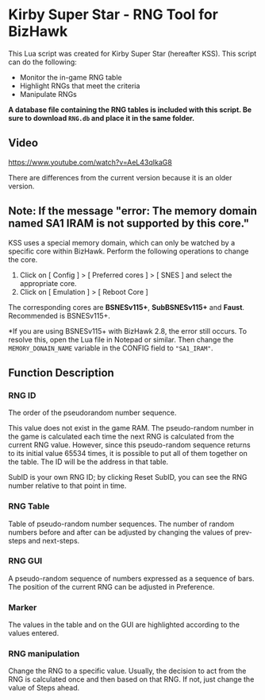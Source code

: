 # Kirby Super Star - RNG Tool for BizHawk
This Lua script was created for Kirby Super Star (hereafter KSS).
This script can do the following:
- Monitor the in-game RNG table
- Highlight RNGs that meet the criteria
- Manipulate RNGs

**A database file containing the RNG tables is included with this script.
Be sure to download ```RNG.db``` and place it in the same folder.**

## Video
https://www.youtube.com/watch?v=AeL43qIkaG8

There are differences from the current version because it is an older version.
## Note: If the message "error: The memory domain named SA1 IRAM is not supported by this core."
KSS uses a special memory domain, which can only be watched by a specific core within BizHawk.
Perform the following operations to change the core.
1. Click on [ Config ] > [ Preferred cores ] > [ SNES ] and select the appropriate core.
1. Click on [ Emulation ] > [ Reboot Core ]

The corresponding cores are **BSNESv115+**, **SubBSNESv115+** and **Faust**.
Recommended is BSNESv115+.

*If you are using BSNESv115+ with BizHawk 2.8, the error still occurs. To resolve this, open the Lua file in Notepad or similar. Then change the `MEMORY_DONAIN_NAME` variable in the CONFIG field to `"SA1_IRAM"`.

## Function Description
### RNG ID
The order of the pseudorandom number sequence.

This value does not exist in the game RAM. The pseudo-random number in the game is calculated each time the next RNG is calculated from the current RNG value.
However, since this pseudo-random sequence returns to its initial value 65534 times, it is possible to put all of them together on the table.
The ID will be the address in that table.

SubID is your own RNG ID; by clicking Reset SubID, you can see the RNG number relative to that point in time.

### RNG Table
Table of pseudo-random number sequences.
The number of random numbers before and after can be adjusted by changing the values of prev-steps and next-steps.

### RNG GUI
A pseudo-random sequence of numbers expressed as a sequence of bars.
The position of the current RNG can be adjusted in Preference.

### Marker
The values in the table and on the GUI are highlighted according to the values entered.

### RNG manipulation
Change the RNG to a specific value.
Usually, the decision to act from the RNG is calculated once and then based on that RNG. If not, just change the value of Steps ahead.